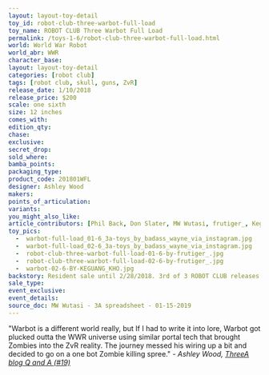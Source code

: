 ```yaml
---
layout: layout-toy-detail 
toy_id: robot-club-three-warbot-full-load
toy_name: ROBOT CLUB Three Warbot Full Load
permalink: /toys-1-6/robot-club-three-warbot-full-load.html
world: World War Robot
world_abr: WWR
character_base: 
layout: layout-toy-detail
categories: [robot club]
tags: [robot club, skull, guns, ZvR]
release_date: 1/10/2018
release_price: $200 
scale: one sixth
size: 12 inches
comes_with: 
edition_qty: 
chase: 
exclusive: 
secret_drop: 
sold_where: 
bamba_points: 
packaging_type: 
product_code: 201801WFL
designer: Ashley Wood
makers: 
points_of_articulation: 
variants: 
you_might_also_like: 
article_contributors: [Phil Back, Don Slater, MW Wutasi, frutiger_, Keguang-Kho, badass_wayne]
toy_pics: 
  -  warbot-full-load_01-6_3a-toys_by_badass_wayne_via_instagram.jpg
  -  warbot-full-load_02-6_3a-toys_by_badass_wayne_via_instagram.jpg
  -  robot-club-three-warbot-full-load-01-6-by-frutiger_.jpg
  -  robot-club-three-warbot-full-load-02-6-by-frutiger_.jpg
  -  warbot-02-6-BY-KEGUANG_KHO.jpg
backstory: Resident sale until 2/28/2018. 3rd of 3 ROBOT CLUB releases towards free Desert Stroll Bot
sale_type: 
event_exclusive: 
event_details: 
source_doc: MW Wutasi - 3A spreadsheet - 01-15-2019
---
```

"Warbot is a different world really, but If I had to write it into lore, Warbot got plucked outta the WWR universe using similar portal tech that brought Zombies into the ZvR reality. The journey messed his wiring up a bit and decided to go on a one bot Zombie killing spree."
<cite>- Ashley Wood, <a href="http://worldof3alegion.forumotion.com/t287-qa-sessions-with-ashley-wood" target="_blank">ThreeA blog Q and A (#19)</a></cite>